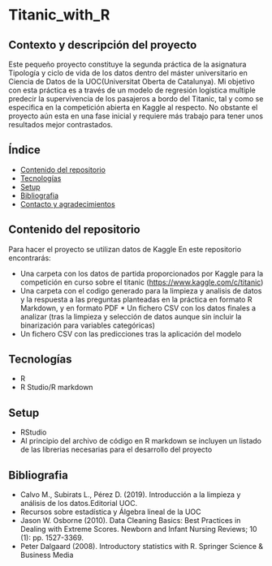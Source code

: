 # Titanic_with_R

## Contexto y descripción del proyecto
Este pequeño proyecto constituye la segunda práctica de la asignatura Tipología y ciclo de vida de los datos dentro del máster universitario en Ciencia de Datos de la  UOC(Universitat Oberta de Catalunya). 
Mi objetivo con esta práctica es a través de un modelo de regresión logística multiple predecir la supervivencia de los pasajeros a bordo del Titanic, tal y como se especifica en la competición abierta en Kaggle al respecto. 
No obstante el proyecto aún esta en una fase inicial y requiere más trabajo para tener unos resultados mejor contrastados.
## Índice
* [Contenido del repositorio](#Contenido-del-repositorio)
* [Tecnologías](#Tecnologías)
* [Setup](#setup)
* [Bibliografia](#Bibliografia)
* [Contacto y agradecimientos](#Contacto-y-agradecimientos)

## Contenido del repositorio 
Para hacer el proyecto se utilizan datos de Kaggle 
En este repositorio encontrarás: 

* Una carpeta con los datos de partida proporcionados por Kaggle para la competición en curso sobre el titanic (https://www.kaggle.com/c/titanic)
* Una carpeta con el codigo generado para la limpieza y analisis de datos  y la respuesta a las preguntas planteadas en la práctica en formato R Markdown, y en formato PDF   * Un fichero CSV con los datos finales a analizar (tras la limpieza y selección de datos aunque sin incluir la binarización para variables categóricas)
* Un fichero CSV con las predicciones tras la aplicación del modelo 
## Tecnologías 

* R
* R Studio/R markdown

## Setup

* RStudio
* Al principio del archivo de código en R markdown se incluyen un listado de las librerias necesarias para el desarrollo del proyecto 

## Bibliografia

* Calvo M., Subirats L., Pérez D. (2019). Introducción a la limpieza y análisis de los datos.Editorial UOC.
* Recursos sobre estadística y Álgebra lineal de la UOC
* Jason W. Osborne (2010). Data Cleaning Basics: Best Practices in Dealing with Extreme Scores. Newborn and Infant Nursing Reviews; 10 (1): pp. 1527-3369.
* Peter Dalgaard (2008). Introductory statistics with R. Springer Science & Business Media
